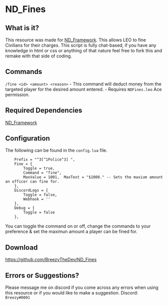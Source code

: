 # ND_Fines

## What is it?

This resource was made for [ND_Framework](https://github.com/Andyyy7666/ND_Framework). This allows LEO to fine Civilians for their charges. This script is fully chat-based, if you have any knowledge in html or css or anything of that nature feel free to fork this and remake with that side of coding. 

## Commands

`/fine <id> <amount> <reason>` - This command will deduct money from the targeted player for the desired amount entered. - Requires `NDFines.leo` Ace permission.

## Required Dependencies

[ND_Framework](https://github.com/Andyyy7666/ND_Framework)

## Configuration

The following can be found in the ``config.lua`` file.
```
    Prefix = "^3[^1Police^3] ",
    Fine = {
        Toggle = true,
        Command = "fine", 
        MaxValue = 1001,  MaxText = "$1000." -- Sets the maxium amount an officer can fine for.
    },
    DiscordLogs = {
        Toggle = false,
        Webhook = ''
    },
    Debug = {
        Toggle = false
    },
```
You can toggle the command on or off, change the commands to your preference & set the maximun amount a player can be fined for.

## Download
https://github.com/BreezyTheDev/ND_Fines

## Errors or Suggestions?
Please message me on discord if you come across any errors when using this resource or if you would like to make a suggestion.
Discord: `Breezy#0001`


